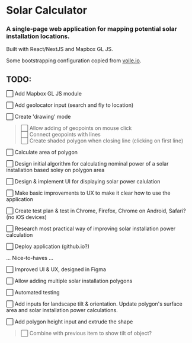 # Solar Calculator
### A single-page web application for mapping potential solar installation locations. 

Built with React/NextJS and Mapbox GL JS.  

Some bootstrapping configuration copied from [volle.io](https://github.com/volleio/volleio.github.io). 



## TODO:

⬜ Add Mapbox GL JS module  

⬜ Add geolocator input (search and fly to location)  

⬜ Create 'drawing' mode  
> ⬜ Allow adding of geopoints on mouse click  
> ⬜ Connect geopoints with lines  
> ⬜ Create shaded polygon when closing line (clicking on first line)  

⬜ Calculate area of polygon  

⬜ Design initial algorithm for calculating nominal power of a solar installation based soley on polygon area  

⬜ Design & implement UI for displaying solar power calulation  

⬜ Make basic improvements to UX to make it clear how to use the application  

⬜ Create test plan & test in Chrome, Firefox, Chrome on Android, Safari? (no iOS devices)

⬜ Research most practical way of improving solar installation power calculation  

⬜ Deploy application (github.io?)

... Nice-to-haves ...

⬜ Improved UI & UX, designed in Figma  

⬜ Allow adding multiple solar installation polygons  

⬜ Automated testing 

⬜ Add inputs for landscape tilt & orientation. Update polygon's surface area and solar installation power calculations. 

⬜ Add polygon height input and extrude the shape
> ⬜ Combine with previous item to show tilt of object?
